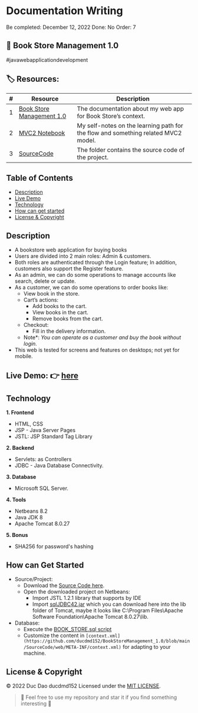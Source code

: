 # Documentation Writing

Be completed: December 12, 2022
Done: No
Order: 7

## 🥪 Book Store Management 1.0
#javawebapplicationdevelopment

## **🏷️ Resources:**

| # | Resource | Description |
| --- | --- | --- |
| 1 | [Book Store Management 1.0](https://github.com/ducdmd152/BookStoreManagement_1.0) | The documentation about my web app for Book Store’s context. |
| 2 | [MVC2 Notebook](https://github.com/ducdmd152/BookStoreManagement_1.0/tree/main/MVC2) | My self-notes on the learning path for the flow and something related MVC2 model. |
| 3 | [SourceCode](https://github.com/ducdmd152/BookStoreManagement_1.0/tree/main/SourceCode) | The folder contains the source code of the project. |

## Table of Contents

- [Description](#description)
- [Live Demo](#live-demo--here)
- [Technology](#technology)
- [How can get started](#how-can-get-started)
- [License & Copyright](sqljdbc42.jarr)

## Description

- A bookstore web application for buying books
- Users are divided into 2 main roles: Admin & customers.
- Both roles are authenticated through the Login feature;
In addition, customers also support the Register feature.
- As an admin, we can do some operations to manage accounts like search, delete or update.
- As a customer, we can do some operations to order books like:
    - View book in the store.
    - Cart’s actions:
        - Add books to the cart.
        - View books in the cart.
        - Remove books from the cart.
    - Checkout:
        - Fill in the delivery information.
    - Note*: *You can operate as a customer and buy the book without login.*
- This web is tested for screens and features on desktops; not yet for mobile.

## Live Demo: 👉 [here]()

## Technology

**1. Frontend**

- HTML, CSS
- JSP - Java Server Pages
- JSTL: JSP Standard Tag Library

**2. Backend**

- Servlets: as Controllers
- JDBC - Java Database Connectivity.

**3. Database**

- Microsoft SQL Server.

**4. Tools**

- Netbeans 8.2
- Java JDK 8
- Apache Tomcat 8.0.27

**5. Bonus**
- SHA256 for password's hashing 

## How can Get Started

- Source/Project:
    - Download the [Source Code here](https://github.com/ducdmd152/BookStoreManagement_1.0/tree/main/SourceCode).
    - Open the downloaded project on Netbeans:
        - Import JSTL 1.2.1 library that supports by IDE
        - Import [sqlJDBC42.jar]() which you can download here into the lib folder of Tomcat,
        maybe it looks like C:\Program Files\Apache Software Foundation\Apache Tomcat 8.0.27\lib.
- Database:
    - Execute the [BOOK_STORE.sql script](https://github.com/ducdmd152/BookStoreManagement_1.0/blob/main/BOOK_STORE.sql)
    - Customize the content in `[context.xml](https://github.com/ducdmd152/BookStoreManagement_1.0/blob/main/SourceCode/web/META-INF/context.xml)` for adapting to your machine.
   

## License & Copyright
&copy; 2022 Duc Dao ducdmd152 Licensed under the [MIT LICENSE](https://github.com/ducdmd152/BookStoreManagement_1.0/blob/main/LICENSE).

> 🤟 Feel free to use my repository and star it if you find something interesting 🤟
